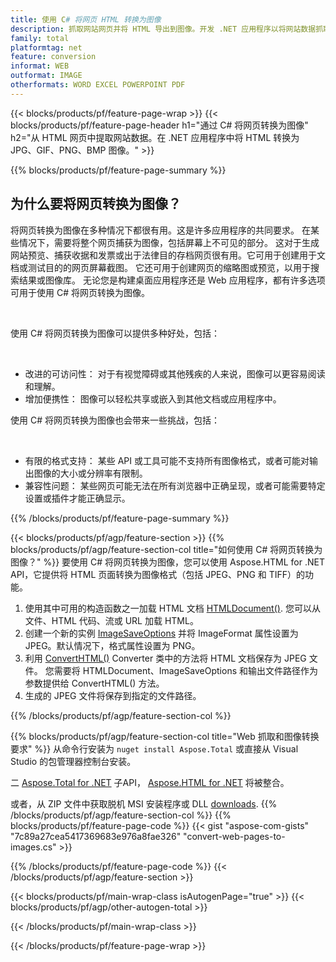 ```yaml
---
title: 使用 C# 将网页 HTML 转换为图像
description: 抓取网站网页并将 HTML 导出到图像。开发 .NET 应用程序以将网站数据抓取为 JPEG、PNG、GIF、BMP 等格式。 
family: total
platformtag: net
feature: conversion
informat: WEB
outformat: IMAGE
otherformats: WORD EXCEL POWERPOINT PDF
---
```

{{< blocks/products/pf/feature-page-wrap >}}
{{< blocks/products/pf/feature-page-header h1="通过 C# 将网页转换为图像" h2="从 HTML 网页中提取网站数据。在 .NET 应用程序中将 HTML 转换为 JPG、GIF、PNG、BMP 图像。" >}}

{{% blocks/products/pf/feature-page-summary %}}

<h2 class="heading-border">为什么要将网页转换为图像？</h2>
<p>将网页转换为图像在多种情况下都很有用。这是许多应用程序的共同要求。 在某些情况下，需要将整个网页捕获为图像，包括屏幕上不可见的部分。 这对于生成网站预览、捕获收据和发票或出于法律目的存档网页很有用。它可用于创建用于文档或测试目的的网页屏幕截图。 它还可用于创建网页的缩略图或预览，以用于搜索结果或图像库。 无论您是构建桌面应用程序还是 Web 应用程序，都有许多选项可用于使用 C# 将网页转换为图像。</p><br />

<p>使用 C# 将网页转换为图像可以提供多种好处，包括：</p><br />
<ul>
<li>改进的可访问性： 对于有视觉障碍或其他残疾的人来说，图像可以更容易阅读和理解。</li>
<li>增加便携性： 图像可以轻松共享或嵌入到其他文档或应用程序中。</li>
</ul>
<p>使用 C# 将网页转换为图像也会带来一些挑战，包括：</p><br />
<ul>
<li>有限的格式支持： 某些 API 或工具可能不支持所有图像格式，或者可能对输出图像的大小或分辨率有限制。</li>
<li>兼容性问题： 某些网页可能无法在所有浏览器中正确呈现，或者可能需要特定设置或插件才能正确显示。</li>
</ul>
{{% /blocks/products/pf/feature-page-summary  %}}

{{< blocks/products/pf/agp/feature-section >}}
{{% blocks/products/pf/agp/feature-section-col title="如何使用 C# 将网页转换为图像？" %}}
要使用 C# 将网页转换为图像，您可以使用 Aspose.HTML for .NET API，它提供将 HTML 页面转换为图像格式（包括 JPEG、PNG 和 TIFF）的功能。</p>

1. 使用其中可用的构造函数之一加载 HTML 文档 [HTMLDocument()](https://reference.aspose.com/html/net/aspose.html/htmldocument/). 您可以从文件、HTML 代码、流或 URL 加载 HTML。
2. 创建一个新的实例 [ImageSaveOptions](https://reference.aspose.com/html/net/aspose.html.saving/imagesaveoptions/) 并将 ImageFormat 属性设置为 JPEG。默认情况下，格式属性设置为 PNG。
3. 利用 [ConvertHTML()](https://reference.aspose.com/html/net/aspose.html.converters/converter/converthtml/) Converter 类中的方法将 HTML 文档保存为 JPEG 文件。 您需要将 HTMLDocument、ImageSaveOptions 和输出文件路径作为参数提供给 ConvertHTML() 方法。
4. 生成的 JPEG 文件将保存到指定的文件路径。
 
{{% /blocks/products/pf/agp/feature-section-col %}}

{{% blocks/products/pf/agp/feature-section-col title="Web 抓取和图像转换要求" %}}
从命令行安装为 ```nuget install Aspose.Total``` 或直接从 Visual Studio 的包管理器控制台安装。

二 [Aspose.Total for .NET](https://products.aspose.com/total/net/) 子API， [Aspose.HTML for .NET](https://products.aspose.com/html/net/) 将被整合。

或者，从 ZIP 文件中获取脱机 MSI 安装程序或 DLL [downloads](https://releases.aspose.com/total/net).
{{% /blocks/products/pf/agp/feature-section-col %}}
{{% blocks/products/pf/feature-page-code %}}
{{< gist "aspose-com-gists" "7c89a27cea5417369683e976a8fae326" "convert-web-pages-to-images.cs" >}}

{{% /blocks/products/pf/feature-page-code %}}
{{< /blocks/products/pf/agp/feature-section >}}

{{< blocks/products/pf/main-wrap-class isAutogenPage="true" >}}
{{< blocks/products/pf/agp/other-autogen-total >}}

{{< /blocks/products/pf/main-wrap-class >}}

{{< /blocks/products/pf/feature-page-wrap >}}